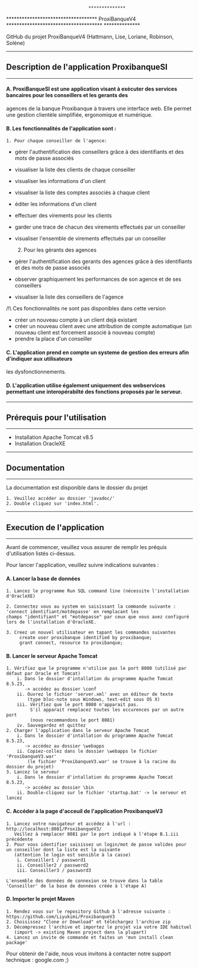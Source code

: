 								   **************
*********************************** ProxiBanqueV4 *************************************
								   **************
								   
GitHub du projet ProxiBanqueV4 (Hattmann, Lise, Loriane, Robinson, Solène)

------------------------------------------------------------------------------------------------------------------------------------
## Description de l'application ProxibanqueSI
------------------------------------------------------------------------------------------------------------------------------------
#### A. ProxiBanqueSI est une application visant à exécuter des services bancaires pour les conseillers et les gerants des 
agences de la banque Proxibanque à travers une interface web.
Elle permet une gestion clientèle simplifiée, ergonomique et numérique.

#### B. Les fonctionnalités de l'application sont :

	1. Pour chaque conseiller de l'agence:
* gérer l'authentification des conseillers grâce à des identifiants et des mots de passe associés
* visualiser la liste des clients de chaque conseiller
* visualiser les informations d'un client
* visualiser la liste des comptes associés à chaque client
* éditer les informations d'un client
* effectuer des virements pour les clients
* garder une trace de chacun des virements effectués par un conseiller
* visualiser l'ensemble de virements effectués par un conseiller

	2. Pour les gérants des agences
* gérer l'authentification des gerants des agences grâce à des identifiants et des mots de passe associés
* observer graphiquement les performances de son agence et de ses conseillers
* visualiser la liste des conseillers de l'agence

/!\ Ces fonctionnalités ne sont pas disponibles dans cette version
* créer un nouveau compte à un client dejà existant
* créer un nouveau client avec une attribution de compte automatique (un nouveau client est forcement associé à nouveau compte)
* prendre la place d'un conseiller

#### C. L'application prend en compte un systeme de gestion des erreurs afin d'indiquer aux utilisateurs
les dysfonctionnements.

#### D. L'application utilise également uniquement des webservices permettant une interopérabilté des fonctions proposés par le serveur.

------------------------------------------------------------------------------------------------------------------------------------
## Prérequis pour l'utilisation
------------------------------------------------------------------------------------------------------------------------------------
* Installation Apache Tomcat v8.5
* Installation OracleXE

------------------------------------------------------------------------------------------------------------------------------------
## Documentation 
------------------------------------------------------------------------------------------------------------------------------------
La documentation est disponible dans le dossier du projet

	1. Veuillez accéder au dossier 'javadoc/'
	2. Double cliquez sur 'index.html'.

------------------------------------------------------------------------------------------------------------------------------------
## Execution de l'application 
------------------------------------------------------------------------------------------------------------------------------------
Avant de commencer, veuillez vous assurer de remplir les préquis d'utilisation listés ci-dessus.

Pour lancer l'application, veuillez suivre indications suivantes :
#### A. Lancer la base de données
	1. Lancez le programme Run SQL command line (nécessite l'installation d'OracleXE)
	
	2. Connectez vous au system en saisissant la commande suivante : 'connect identifiant/motdepasse' en remplacant les 
	champs "identifiant" et "motdepasse" par ceux que vous avez configuré lors de l'installation d'OracleXE.
	
	3. Creez un nouvel utilisateur en tapant les commandes suivantes
		 create user proxibanque identified by proxibanque;
		 grant connect, resource to proxibanque;	 

#### B. Lancer le serveur Apache Tomcat
	1. Vérifiez que le programme n'utilise pas le port 8080 (utilisé par défaut par Oracle et Tomcat)
		i. Dans le dossier d'intallation du programme Apache Tomcat 8.5.23,
		   -> accédez au dossier \conf
		ii. Ouvrez le fichier 'server.xml' avec un éditeur de texte 
		    (type bloc-note sous Windows, text-edit sous OS X)
		iii. Vérifiez que le port 8080 n'apparait pas.
		     S'il apparait remplacez toutes les occurences par un autre port
		     (nous recommandons le port 8081)
		iv. Sauvegardez et quittez
	2. Charger l'application dans le serveur Apache Tomcat
		i. Dans le dossier d'intallation du programme Apache Tomcat 8.5.23,
		   -> accédez au dossier \webapps
		ii. Copiez-collez dans le dossier \webapps le fichier 'ProxibanqueV3.war'
	   	    (le fichier 'ProxibanqueV3.war' se trouve à la racine du dossier du projet)
	3. Lancez le serveur
		i. Dans le dossier d'intallation du programme Apache Tomcat 8.5.23,
		   -> accédez au dossier \bin
		ii. Double-cliquez sur le fichier 'startup.bat' -> le serveur et lancez	 

#### C. Accéder à la page d'acceuil de l'application ProxibanqueV3
	1. Lancez votre navigateur et accédez à l'url : http://localhost:8081/ProxibanqueV3/
	   Veillez à remplacer 8081 par le port indiqué à l'étape B.1.iii précédente
	2. Pour vous identifier saisissez un login/mot de passe valides pour un conseiller dont la liste est la suivante 
	   (attention le login est sensible à la casse)
	   	i. Conseiller1 / password1
		ii. Conseiller2 / password2
		iii. Conseiller3 / password3

	L'ensemble des données de connexion se trouve dans la table 'Conseiller' de la base de données créée à l'étape A)

#### D. Importer le projet Maven
	1. Rendez vous sur le repository Github à l'adresse suivante : https://github.com/Liyukimi/ProxibanqueV3
	2. Choisissez "Clone or Download" et téléchargez l'archive zip
	3. Décompressez l'archive et importez le projet via votre IDE habituel 
	   (import -> existing Maven project dans la plupart)
	4. Lancez un invite de commande et faites un 'mvn install clean package'

Pour obtenir de l'aide, nous vous invitons à contacter notre support technique : google.com ;)

